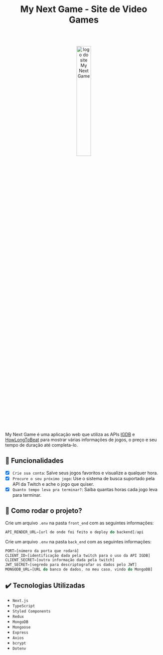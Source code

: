 <h1 align="center">My Next Game - Site de Video Games</h1>


<br/>
<br/>

<p align="center">
  <img  
       width="30%" 
       src="https://user-images.githubusercontent.com/69987890/180659584-2e8cdf69-1285-4a47-a0a3-0bae656b94e9.png" 
       alt="logo do site My Next Game">
  </img>
</p>

<br/>
<br/>

My Next Game é uma aplicação web que utiliza as APIs <a href="https://api-docs.igdb.com/#about" target="_blank" rel="noreferrer">IGDB</a> e <a href="https://github.com/ckatzorke/howlongtobeat" target="_blank" rel="noreferrer">HowLongToBeat</a> para mostrar várias informações de jogos, o preço e seu tempo de duração até completa-lo.

## :hammer: Funcionalidades

- [x] `Crie sua conta`: Salve seus jogos favoritos e visualize a qualquer hora.
- [x] `Procure o seu próximo jogo`: Use o sistema de busca suportado pela API da Twitch e ache o jogo que quiser.
- [x] `Quanto tempo leva pra terminar?`: Saiba quantas horas cada jogo leva para terminar.

## :hammer: Como rodar o projeto?

 Crie um arquivo `.env` na pasta `front_end` com as seguintes informações:

```javascript
API_RENDER_URL=[url de onde foi feito o deploy do backend]/api
```

 Crie um arquivo `.env` na pasta `back_end` com as seguintes informações:

```javascript
PORT=[número da porta que rodará]
CLIENT_ID=[identificação dada pela twitch para o uso da API IGDB]
CLIENT_SECRET=[outra informação dada pela twitch]
JWT_SECRET=[segredo para descriptografar os dados pelo JWT]
MONGODB_URL=[URL do banco de dados, no meu caso, vindo do MongoDB]
```

## :heavy_check_mark: Tecnologias Utilizadas

- ``Next.js``
- ``TypeScript``
- ``Styled Components``
- ``Redux``
- ``MongoDB``
- ``Mongoose``
- ``Express``
- ``Axios``
- ``bcrypt``
- ``Dotenv``
